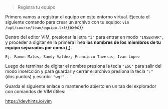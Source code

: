 > Registra tu equipo

Primero vamos a registrar el equipo en este entorno virtual. Ejecuta el siguiente comando para crear un archivo con tu equipo: `vim /opt/course/team/equipo.txt`{{exec}}

Dentro del editor VIM, presionar la letra `"i"` para entrar en modo `"INSERTAR"`, y proceder a digitar en la primera línea **los nombres de los miembros de tu equipo separados por coma (,)**.

`Ej. Ramon Matos, Sandy Valdez, Francisco Taveras, Ivan Lopez`

Luego de terminar de digitar el nombre presiona la tecla `"ESC"` para salir del modo insercción y para guardar y cerrar el archivo presiona la tecla `":"` (dos puntos) y escribir `"wq!"`.

Guarda el siguiente enlace o mantenerlo abierto en un tab del explorador con comandos de VIM útiles:

https://devhints.io/vim
